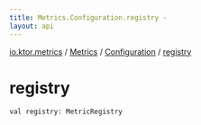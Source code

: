 ```yaml
---
title: Metrics.Configuration.registry - 
layout: api
---
```


<div class='api-docs-breadcrumbs'><a href="../../index.html">io.ktor.metrics</a> / <a href="../index.html">Metrics</a> / <a href="index.html">Configuration</a> / <a href="./registry.html">registry</a></div>

# registry

<div class="signature"><code><span class="keyword">val </span><span class="identifier">registry</span><span class="symbol">: </span><span class="identifier">MetricRegistry</span></code></div>
